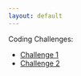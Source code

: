 ```yaml
---
layout: default
---
```


Coding Challenges:
* [Challenge 1](challenges/challenge1.md)
* [Challenge 2](challenges/challenge2.md)
